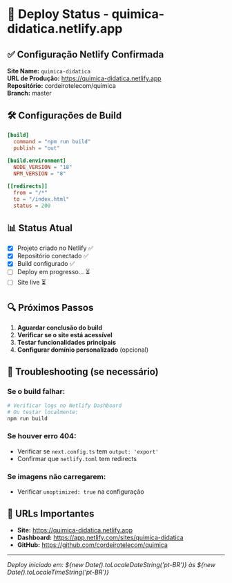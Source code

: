 # 🎯 Deploy Status - quimica-didatica.netlify.app

## ✅ Configuração Netlify Confirmada

**Site Name:** `quimica-didatica`  
**URL de Produção:** https://quimica-didatica.netlify.app  
**Repositório:** cordeirotelecom/quimica  
**Branch:** master  

## 🛠️ Configurações de Build

```toml
[build]
  command = "npm run build"
  publish = "out"
  
[build.environment]
  NODE_VERSION = "18"
  NPM_VERSION = "8"

[[redirects]]
  from = "/*"
  to = "/index.html"
  status = 200
```

## 📊 Status Atual

- [x] Projeto criado no Netlify ✅
- [x] Repositório conectado ✅  
- [x] Build configurado ✅
- [ ] Deploy em progresso... ⏳
- [ ] Site live ⏳

## 🔍 Próximos Passos

1. **Aguardar conclusão do build**
2. **Verificar se o site está acessível**
3. **Testar funcionalidades principais**
4. **Configurar domínio personalizado** (opcional)

## 🐛 Troubleshooting (se necessário)

### Se o build falhar:
```bash
# Verificar logs no Netlify Dashboard
# Ou testar localmente:
npm run build
```

### Se houver erro 404:
- Verificar se `next.config.ts` tem `output: 'export'`
- Confirmar que `netlify.toml` tem redirects

### Se imagens não carregarem:
- Verificar `unoptimized: true` na configuração

## 🚀 URLs Importantes

- **Site:** https://quimica-didatica.netlify.app
- **Dashboard:** https://app.netlify.com/sites/quimica-didatica
- **GitHub:** https://github.com/cordeirotelecom/quimica

---
*Deploy iniciado em: ${new Date().toLocaleDateString('pt-BR')} às ${new Date().toLocaleTimeString('pt-BR')}*
